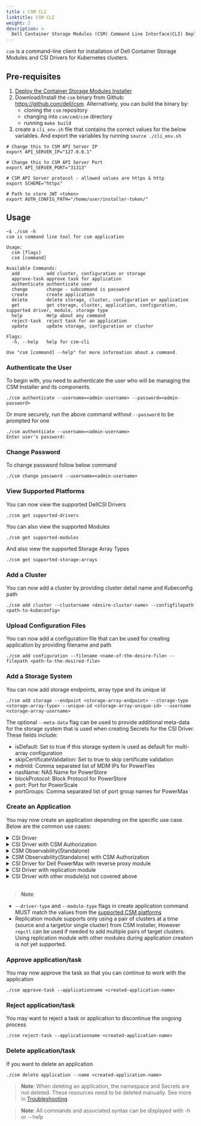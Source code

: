 ```yaml
---
title : CSM CLI
linktitle: CSM CLI
weight: 2
description: >
  Dell Container Storage Modules (CSM) Command Line Interface(CLI) Deployment and Management
---
```

`csm` is a command-line client for installation of Dell Container Storage Modules and CSI Drivers for Kubernetes clusters.

## Pre-requisites

1. [Deploy the Container Storage Modules Installer](../../deployment)
2. Download/Install the  `csm` binary from Github: https://github.com/dell/csm. Alternatively, you can build the binary by: 
   - cloning the `csm` repository 
   - changing into `csm/cmd/csm` directory
   - running `make build`
3. create a `cli_env.sh` file that contains the correct values for the below variables. And export the variables by running `source ./cli_env.sh`

```console
# Change this to CSM API Server IP
export API_SERVER_IP="127.0.0.1"

# Change this to CSM API Server Port
export API_SERVER_PORT="31313"

# CSM API Server protocol - allowed values are https & http
export SCHEME="https"

# Path to store JWT <token>
export AUTH_CONFIG_PATH="/home/user/installer-token/"
```

## Usage

```console
~$ ./csm -h
csm is command line tool for csm application

Usage:
  csm [flags]
  csm [command]

Available Commands:
  add          add cluster, configuration or storage
  approve-task approve task for application
  authenticate authenticate user
  change       change - subcommand is password
  create       create application
  delete       delete storage, cluster, configuration or application
  get          get storage, cluster, application, configuration, supported driver, module, storage type
  help         Help about any command
  reject-task  reject task for an application
  update       update storage, configuration or cluster

Flags:
  -h, --help   help for csm-cli

Use "csm [command] --help" for more information about a command.
```

### Authenticate the User

To begin with, you need to authenticate the user who will be managing the CSM Installer and its components.

```console
./csm authenticate --username=<admin-username> --password=<admin-password>
```
Or more securely, run the above command without `--password` to be prompted for one

```console
./csm authenticate --username=<admin-username>
Enter user's password:

```

### Change Password

To change password follow below command

```console
./csm change password --username=<admin-username>
```

### View Supported Platforms

You can now view the supported DellCSI Drivers

```console
./csm get supported-drivers
```

You can also view the supported Modules

```console
./csm get supported-modules
```

And also view the supported Storage Array Types

```console
./csm get supported-storage-arrays
```

### Add a Cluster

You can now add a cluster by providing cluster detail name and Kubeconfig path 

```console
./csm add cluster --clustername <desire-cluster-name> --configfilepath <path-to-kubeconfig>
```

### Upload Configuration Files

You can now add a configuration file that can be used for creating application  by providing filename and path 

```console
./csm add configuration --filename <name-of-the-desire-file> --filepath <path-to-the-desired-file>
```

### Add a Storage System

You can now add storage endpoints, array type and its unique id 

```console
./csm add storage --endpoint <storage-array-endpoint> --storage-type <storage-array-type> --unique-id <storage-array-unique-id> --username <storage-array-username>
```

The optional `--meta-data` flag can be used to provide additional meta-data for the storage system that is used when creating Secrets for the CSI Driver. These fields include:
 - isDefault: Set to true if this storage system is used as default for multi-array configuration
 - skipCertificateValidation: Set to true to skip certificate validation
 - mdmId: Comma separated list of MDM IPs for PowerFlex
 - nasName: NAS Name for PowerStore
 - blockProtocol: Block Protocol for PowerStore
 - port: Port for PowerScale
 - portGroups: Comma separated list of port group names for PowerMax

### Create an Application

You may now create an application depending on the specific use case. Below are the common use cases:

<details>
   <summary>CSI Driver</summary>

```console
./csm create application --clustername <created-cluster-name> \
   --driver-type powerflex:<tag> --name <desired-application-name> \ 
   --storage-arrays <storage-array-type>
```
</details>

<details>
   <summary>CSI Driver with CSM Authorization</summary>

CSM Authorization requires a `token.yaml` issued by storage Admin from the CSM Authorization Server, a certificate file, and the <proxyHost-address> of the authorization server. The `token.yaml` and `cert` should be added by following the steps in [adding configuration file](#upload-configuration-files). CSM Authorization does not yet support all CSI Drivers/platforms(See [supported platforms documentation](../../authorization/#supported-platforms) or [supported platforms via CLI](#view-supported-platforms))).
Finally, run the command below:

```console
./csm create application --clustername <created-cluster-name> \
	--driver-type powerflex:<tag>  --name <desired-application-name> \
	--storage-arrays <storage-array-unique-id> \
	--module-type authorization:<tag> \
	--module-configuration "karaviAuthorizationProxy.proxyAuthzToken.filename=<filename-for-token>,karaviAuthorizationProxy.rootCertificate.filename=<filename-for-cert>,karaviAuthorizationProxy.proxyHost=<proxyHost-address>"

```
</details>

<details>
   <summary>CSM Observability(Standalone)</summary>

CSM Observability depends on driver config secret(s) corresponding to the metric(s) you want to enable. Please see [CSM Observability](../../observability/metrics) for all Supported   Metrics. For the sake of demonstration, assuming we want to enable [CSM Metrics for PowerFlex](../../observability/metrics/powerflex), the PowerFlex secret yaml should be added by following the steps in [adding configuration file](#upload-configuration-files).
Once this is done, run the command below:

```console 
./csm create application --clustername <created-cluster-name> \
	--name <desired-application-name> \
	--module-type observability:<tag> \
	--module-configuration "karaviMetricsPowerflex.driverConfig.filename=<filename-for-powerflex-config>,karaviMetricsPowerflex.enabled=true"
```
</details>

<details>
   <summary>CSM Observability(Standalone) with CSM Authorization</summary>

See the individual steps for configuaration file pre-requisites for CSM Observability (Standalone) with CSM Authorization

```console
./csm create application --clustername <created-cluster-name> \
	--name <desired-application-name> \
	--module-type "observability:<tag>,authorization:<tag>" \
	--module-configuration "karaviMetricsPowerflex.driverConfig.filename=<filename-for-powerflex-config>,karaviMetricsPowerflex.enabled=true,karaviAuthorizationProxy.proxyAuthzToken.filename=<filename-for-token>,karaviAuthorizationProxy.rootCertificate.filename=<filename-for-cert>,karaviAuthorizationProxy.proxyHost=<proxyHost-address>"
```
</details>

<details>
   <summary>CSI Driver for Dell PowerMax with reverse proxy module</summary>
   
   To deploy CSI Driver for Dell PowerMax with reverse proxy module, first upload reverse proxy tls crt and tls key via [adding configuration file](#upload-configuration-files). Then, use the below command to create application:

```console
./csm create application --clustername <created-cluster-name> \
   --driver-type powermax:<tag> --name  <desired-application-name> \
   --storage-arrays <powermax-unique-id> \
   --module-type reverse-proxy:<tag> \
   --module-configuration reverseProxy.tlsSecretKeyFile=<revprotlskey>,reverseProxy.tlsSecretCertFile=<revprotlscert>
```
</details>

<details>
   <summary>CSI Driver with replication module</summary>
   
   To deploy CSI driver with replication module, first add a target cluster through [adding cluster](#add-a-cluster). Then, use the below command(this command is an example to deploy CSI Driver for Dell PowerStore with replication module) to create application::

```console
./csm create application --clustername <created-cluster-name> \
     --driver-type powerstore:<tag> --name <desired-application-name> \
	 --storage-arrays <storage-array-unique-id> \
	 --module-configuration target_cluster=<created-target-cluster-name> \
	 --module-type replication:<tag>
```
</details>


<details>
   <summary>CSI Driver with other module(s) not covered above</summary>
   
   Assuming you want to deploy a driver with `module A` and `module B`. If they have specific configurations of `A.image="docker:v1"`,`A.filename=hello`, and `B.namespace=world`.

```console
./csm create application --clustername <created-cluster-name> \
	--driver-type powerflex:<tag>  --name <desired-application-name> \
	--storage-arrays <storage-array-unique-id> \
	--module-type "module A:<tag>,module B:<tag>" \
	--module-configuration "A.image=docker:v1,A.filename=hello,B.namespace=world"	
```
</details>
<br />

> __Note__:
 - `--driver-type` and `--module-type` flags in create application command MUST match the values from the [supported CSM platforms](#view-supported-platforms)
 - Replication module supports only using a pair of clusters at a time (source and a target/or single cluster) from CSM installer, However `repctl` can be used if needed to add multiple pairs of target clusters. Using replication module with other modules during application creation is not yet supported.

### Approve application/task

You may now approve the task so that you can continue to work with the application

```console
./csm approve-task --applicationname <created-application-name>
```

### Reject application/task

You may want to reject a task or application to discontinue the ongoing process

```console
./csm reject-task --applicationname <created-application-name>
```

### Delete application/task

If you want to delete an application 

```console
./csm delete application --name <created-application-name>
```

> __Note__: When deleting an application, the namespace and Secrets are not deleted. These resources need to be deleted manually. See more in [Troubleshooting](../troubleshooting#after-deleting-an-application-why-cant-i-re-create-the-same-application).

> __Note__: All commands and associated syntax can be displayed with -h or --help

